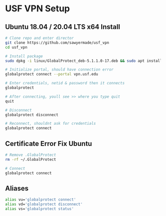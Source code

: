 # USF VPN Setup

## Ubuntu 18.04 / 20.04 LTS x64 Install
```bash
# Clone repo and enter director
git clone https://github.com/sawyermade/usf_vpn
cd usf_vpn

# Install package
sudo dpkg -i linux/GlobalProtect_deb-5.1.1.0-17.deb && sudo apt install -f -y

# Initialize portal, should have connection error
globalprotect connect --portal vpn.usf.edu

# Enter credentials, netid & password then it connects
globalprotect

# After connecting, youll see >> where you type quit
quit

# Disconnect
globalprotect disconnect 

# Reconnect, shouldnt ask for credentials
globalprotect connect
```

## Certificate Error Fix Ubuntu
```bash
# Remove .GlobalProtect
rm -rf ~/.GlobalProtect

# Connect
globalprotect connect
```

## Aliases
```bash
alias vu='globalprotect connect'
alias vd='globalprotect disconnect'
alias vs='globalprotect status'
```
